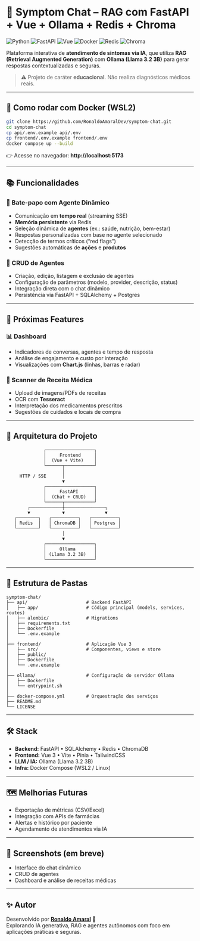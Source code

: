 
# 🤖 Symptom Chat – RAG com FastAPI + Vue + Ollama + Redis + Chroma

![Python](https://img.shields.io/badge/Python-3.11-blue)
![FastAPI](https://img.shields.io/badge/FastAPI-0.115-green)
![Vue](https://img.shields.io/badge/Vue-3.x-brightgreen)
![Docker](https://img.shields.io/badge/Docker-Ready-blue)
![Redis](https://img.shields.io/badge/Redis-7-red)
![Chroma](https://img.shields.io/badge/ChromaDB-RAG-orange)

Plataforma interativa de **atendimento de sintomas via IA**, que utiliza **RAG (Retrieval Augmented Generation)** com **Ollama (Llama 3.2 3B)** para gerar respostas contextualizadas e seguras.

> ⚠️ Projeto de caráter **educacional**. Não realiza diagnósticos médicos reais.

---

## 🚀 Como rodar com Docker (WSL2)

```bash
git clone https://github.com/RonaldoAmaralDev/symptom-chat.git
cd symptom-chat
cp api/.env.example api/.env
cp frontend/.env.example frontend/.env
docker compose up --build
```

👉 Acesse no navegador: **http://localhost:5173**

---

## 📚 Funcionalidades

### 💬 Bate-papo com Agente Dinâmico
- Comunicação em **tempo real** (streaming SSE)  
- **Memória persistente** via Redis  
- Seleção dinâmica de **agentes** (ex.: saúde, nutrição, bem-estar)  
- Respostas personalizadas com base no agente selecionado  
- Detecção de termos críticos (“red flags”)  
- Sugestões automáticas de **ações** e **produtos**

### 🧩 CRUD de Agentes
- Criação, edição, listagem e exclusão de agentes  
- Configuração de parâmetros (modelo, provider, descrição, status)  
- Integração direta com o chat dinâmico  
- Persistência via FastAPI + SQLAlchemy + Postgres  

---

## 🧠 Próximas Features

### 📊 Dashboard
- Indicadores de conversas, agentes e tempo de resposta  
- Análise de engajamento e custo por interação  
- Visualizações com **Chart.js** (linhas, barras e radar)

### 🧾 Scanner de Receita Médica
- Upload de imagens/PDFs de receitas  
- OCR com **Tesseract**  
- Interpretação dos medicamentos prescritos  
- Sugestões de cuidados e locais de compra  

---

## 🧱 Arquitetura do Projeto

```
              ┌──────────────────┐
              │     Frontend     │
              │  (Vue + Vite)    │
              └──────┬───────────┘
                     │
     HTTP / SSE      │
                     ▼
              ┌──────────────────┐
              │     FastAPI      │
              │  (Chat + CRUD)   │
              └──────┬───────────┘
        ┌────────────┼───────────────┐
        ▼            ▼               ▼
   ┌────────┐   ┌──────────┐   ┌──────────┐
   │ Redis  │   │ ChromaDB │   │ Postgres │
   └────────┘   └──────────┘   └──────────┘
                     │
                     ▼
              ┌──────────────────┐
              │     Ollama       │
              │ (Llama 3.2 3B)   │
              └──────────────────┘
```

---

## 📁 Estrutura de Pastas

```
symptom-chat/
├── api/                      # Backend FastAPI
│   ├── app/                  # Código principal (models, services, routes)
│   ├── alembic/              # Migrations
│   ├── requirements.txt
│   ├── Dockerfile
│   └── .env.example
│
├── frontend/                 # Aplicação Vue 3
│   ├── src/                  # Componentes, views e store
│   ├── public/
│   ├── Dockerfile
│   └── .env.example
│
├── ollama/                   # Configuração do servidor Ollama
│   ├── Dockerfile
│   └── entrypoint.sh
│
├── docker-compose.yml        # Orquestração dos serviços
├── README.md
└── LICENSE
```

---

## 🛠️ Stack

- **Backend:** FastAPI • SQLAlchemy • Redis • ChromaDB  
- **Frontend:** Vue 3 • Vite • Pinia • TailwindCSS  
- **LLM / IA:** Ollama (Llama 3.2 3B)  
- **Infra:** Docker Compose (WSL2 / Linux)  

---

## 🗺️ Melhorias Futuras

- Exportação de métricas (CSV/Excel)  
- Integração com APIs de farmácias  
- Alertas e histórico por paciente  
- Agendamento de atendimentos via IA  

---

## 📸 Screenshots (em breve)

- Interface do chat dinâmico  
- CRUD de agentes  
- Dashboard e análise de receitas médicas  

---

## ✨ Autor

Desenvolvido por [**Ronaldo Amaral**](https://github.com/RonaldoAmaralDev) 🚀  
Explorando IA generativa, RAG e agentes autônomos com foco em aplicações práticas e seguras.